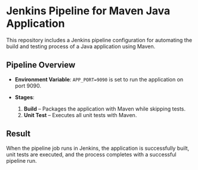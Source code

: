# Jenkins Pipeline for Maven Java Application

This repository includes a Jenkins pipeline configuration for automating the build and testing process of a Java application using Maven.

## Pipeline Overview

* **Environment Variable**:
  `APP_PORT=9090` is set to run the application on port 9090.

* **Stages**:

  1. **Build** – Packages the application with Maven while skipping tests.
  2. **Unit Test** – Executes all unit tests with Maven.

## Result

When the pipeline job runs in Jenkins, the application is successfully built, unit tests are executed, and the process completes with a successful pipeline run.
